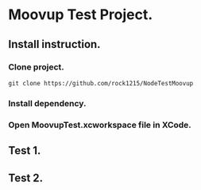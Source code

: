 # Moovup Test Project.

## Install instruction.

### Clone project.

```
git clone https://github.com/rock1215/NodeTestMoovup
```

### Install dependency.

### Open MoovupTest.xcworkspace file in XCode.

## Test 1.

## Test 2.
